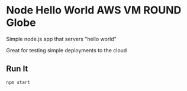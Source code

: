 # Node Hello World AWS VM ROUND Globe

Simple node.js app that servers "hello world"

Great for testing simple deployments to the cloud

## Run It

`npm start`
